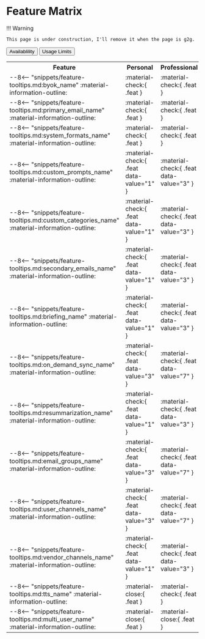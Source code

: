 # Feature Matrix

!!! Warning

    This page is under construction, I'll remove it when the page is g2g.

<!--
Toggle implementation:
- Each feature cell has `.feat`; numeric ones add `data-value`.
- Default view = Availability → show ✔ / ✘.
- Values view → icons hidden only if `data-value` exists, replaced by number.
- Binary-only cells (no `data-value`) always stay ✔ / ✘.
- User can switch via Material button group; mode persisted in localStorage.

Supporting files:
- docs/assets/view-toggle.js → handles button clicks, swaps icon ↔ value, saves mode in localStorage.
- docs/assets/view-toggle.css → ensures icons/values show/hide correctly in each mode, aligns numbers.
-->

<div class="md-typeset">
  <div class="md-button-group" role="group">
    <button id="view-checks" class="md-button md-button--primary">Availablility</button>
    <button id="view-values" class="md-button">Usage Limits</button>
  </div>
</div>

<!--
Table constraints & maintenance:

- Snippets must be on their own line → Markdown tables not viable (leading | breaks).
- Use an HTML <table> with the md_in_html extension enabled.

Rules:
  A. Any HTML element containing Markdown, and all ancestors, must include markdown="1".
  B. <tr markdown="1"> elements must be flush-left (no indentation).
  C. Snippets must remain on their own line inside <td markdown="1">.

Tooltips:
- Feature names and descriptions are defined in snippets/feature-tooltips.md.
- Each feature has 2 regions: <id>_name and <id>_description.
- The description snippet is injected into a hidden <span> inside the table cell.
- The <feat-tip> custom element displays the info icon and, via JS, reads the hidden description to set a tooltip (Material tooltips style if enabled).

Adding a new row:
1. Create or update the name & description regions in snippets/feature-tooltips.md.
2. Add a new <tr markdown="1">.
   - In the first <td markdown="1">:
     • Include the name snippet.
     • Add <feat-tip id="<id>" markdown="1">:material-information-outline:</feat-tip>
     • Add a hidden <span id="tip-src-<id>"> with the description snippet inside.
   - In subsequent cells, add :material-check:{ .feat } or :material-close:{ .feat }.
   - If the feature has a numeric value, add it via data-value="N" on the :material-check:.

Single source of truth:
- Only maintain names and descriptions in snippets/feature-tooltips.md.
- The table pulls both from snippets + renders tooltips automatically.
-->

<table markdown="1">
<tr markdown="1">
  <th>Feature</th>
  <th>Personal</th>
  <th>Professional</th>
  <th>Executive</th>
</tr>

<!-- BYOK -->

<tr markdown="1">
  <td markdown="1">
--8<-- "snippets/feature-tooltips.md:byok_name"
<feat-tip id="byok" markdown="1">:material-information-outline:</feat-tip>
<span id="tip-src-byok" hidden>
--8<-- "snippets/feature-tooltips.md:byok_description"
</span>
  </td>
  <td markdown="1">:material-check:{ .feat }</td>
  <td markdown="1">:material-check:{ .feat }</td>
  <td markdown="1">:material-check:{ .feat }</td>
</tr>

<!-- PRIMARY EMAIL -->

<tr markdown="1">
  <td markdown="1">
--8<-- "snippets/feature-tooltips.md:primary_email_name"
<feat-tip id="primary_email" markdown="1">:material-information-outline:</feat-tip>
<span id="tip-src-primary_email" hidden>
--8<-- "snippets/feature-tooltips.md:primary_email_description"
</span>
  </td>
  <td markdown="1">:material-check:{ .feat }</td>
  <td markdown="1">:material-check:{ .feat }</td>
  <td markdown="1">:material-check:{ .feat }</td>
</tr>

<!-- MULTIPLE SUMMARIZATION PROMPTS  -->

<tr markdown="1">
  <td markdown="1">
--8<-- "snippets/feature-tooltips.md:system_formats_name"
<feat-tip id="system_formats" markdown="1">:material-information-outline:</feat-tip>
<span id="tip-src-system_formats" hidden>
--8<-- "snippets/feature-tooltips.md:system_formats_description"
</span>
  </td>
  <td markdown="1">:material-check:{ .feat }</td>
  <td markdown="1">:material-check:{ .feat }</td>
  <td markdown="1">:material-check:{ .feat }</td>
</tr>

<!-- CUSTOM SUMMARIZATION PROMPTS -->

<tr markdown="1">
  <td markdown="1">
--8<-- "snippets/feature-tooltips.md:custom_prompts_name"
<feat-tip id="custom_prompts" markdown="1">:material-information-outline:</feat-tip>
<span id="tip-src-custom_prompts" hidden>
--8<-- "snippets/feature-tooltips.md:custom_prompts_description"
</span>
  </td>
  <td markdown="1">:material-check:{ .feat data-value="1" }</td>
  <td markdown="1">:material-check:{ .feat data-value="3" }</td>
  <td markdown="1">:material-check:{ .feat data-value="7" }</td>
</tr>

<!-- CUSTOM EMAIL CLASSES -->

<tr markdown="1">
  <td markdown="1">
--8<-- "snippets/feature-tooltips.md:custom_categories_name"
<feat-tip id="custom_categories" markdown="1">:material-information-outline:</feat-tip>
<span id="tip-src-custom_categories" hidden>
--8<-- "snippets/feature-tooltips.md:custom_categories_description"
</span>
  </td>
  <td markdown="1">:material-check:{ .feat data-value="1" }</td>
  <td markdown="1">:material-check:{ .feat data-value="3" }</td>
  <td markdown="1">:material-check:{ .feat data-value="7" }</td>
</tr>

<!-- SECONDARY EMAILS -->

<tr markdown="1">
  <td markdown="1">
--8<-- "snippets/feature-tooltips.md:secondary_emails_name"
<feat-tip id="secondary_emails" markdown="1">:material-information-outline:</feat-tip>
<span id="tip-src-secondary_emails" hidden>
--8<-- "snippets/feature-tooltips.md:secondary_emails_description"
</span>
  </td>
  <td markdown="1">:material-check:{ .feat data-value="1" }</td>
  <td markdown="1">:material-check:{ .feat data-value="3" }</td>
  <td markdown="1">:material-check:{ .feat data-value="7" }</td>
</tr>

<!-- BRIEFINGS -->

<tr markdown="1">
  <td markdown="1">
--8<-- "snippets/feature-tooltips.md:briefing_name"
<feat-tip id="briefing" markdown="1">:material-information-outline:</feat-tip>
<span id="tip-src-briefing" hidden>
--8<-- "snippets/feature-tooltips.md:briefing_description"
</span>
  </td>
  <td markdown="1">:material-check:{ .feat data-value="1" }</td>
  <td markdown="1">:material-check:{ .feat data-value="3" }</td>
  <td markdown="1">:material-check:{ .feat data-value="7" }</td>
</tr>

<!-- ON-DEMAND SYNCING -->

<tr markdown="1">
  <td markdown="1">
--8<-- "snippets/feature-tooltips.md:on_demand_sync_name"
<feat-tip id="on_demand_sync" markdown="1">:material-information-outline:</feat-tip>
<span id="tip-src-on_demand_sync" hidden>
--8<-- "snippets/feature-tooltips.md:on_demand_sync_description"
</span>
  </td>
  <td markdown="1">:material-check:{ .feat data-value="3" }</td>
  <td markdown="1">:material-check:{ .feat data-value="7" }</td>
  <td markdown="1">:material-check:{ .feat data-value="14" }</td>
</tr>

<!-- ON-DEMAND RE-SUMMARIZATION -->

<tr markdown="1">
  <td markdown="1">
--8<-- "snippets/feature-tooltips.md:resummarization_name"
<feat-tip id="resummarization" markdown="1">:material-information-outline:</feat-tip>
<span id="tip-src-resummarization" hidden>
--8<-- "snippets/feature-tooltips.md:resummarization_description"
</span>
  </td>
  <td markdown="1">:material-check:{ .feat data-value="1" }</td>
  <td markdown="1">:material-check:{ .feat data-value="3" }</td>
  <td markdown="1">:material-check:{ .feat data-value="7" }</td>
</tr>


<tr markdown="1">
  <td markdown="1">
--8<-- "snippets/feature-tooltips.md:email_groups_name"
<feat-tip id="email_groups" markdown="1">:material-information-outline:</feat-tip>
<span id="tip-src-email_groups" hidden>
--8<-- "snippets/feature-tooltips.md:email_groups_description"
</span>
  </td>
  <td markdown="1">:material-check:{ .feat data-value="3" }</td>
  <td markdown="1">:material-check:{ .feat data-value="7" }</td>
  <td markdown="1">:material-check:{ .feat data-value="14" }</td>
</tr>

<tr markdown="1">
  <td markdown="1">
--8<-- "snippets/feature-tooltips.md:user_channels_name"
<feat-tip id="user_channels" markdown="1">:material-information-outline:</feat-tip>
<span id="tip-src-user_channels" hidden>
--8<-- "snippets/feature-tooltips.md:user_channels_description"
</span>
  </td>
  <td markdown="1">:material-check:{ .feat data-value="3" }</td>
  <td markdown="1">:material-check:{ .feat data-value="7" }</td>
  <td markdown="1">:material-check:{ .feat data-value="14" }</td>
</tr>

<tr markdown="1">
  <td markdown="1">
--8<-- "snippets/feature-tooltips.md:vendor_channels_name"
<feat-tip id="vendor_channels" markdown="1">:material-information-outline:</feat-tip>
<span id="tip-src-vendor_channels" hidden>
--8<-- "snippets/feature-tooltips.md:vendor_channels_description"
</span>
  </td>
  <td markdown="1">:material-check:{ .feat data-value="1" }</td>
  <td markdown="1">:material-check:{ .feat data-value="3" }</td>
  <td markdown="1">:material-check:{ .feat data-value="7" }</td>
</tr>

<tr markdown="1">
  <td markdown="1">
--8<-- "snippets/feature-tooltips.md:tts_name"
<feat-tip id="tts" markdown="1">:material-information-outline:</feat-tip>
<span id="tip-src-tts" hidden>
--8<-- "snippets/feature-tooltips.md:tts_description"
</span>
  </td>
  <td markdown="1">:material-close:{ .feat }</td>
  <td markdown="1">:material-check:{ .feat }</td>
  <td markdown="1">:material-check:{ .feat }</td>
</tr>

<tr markdown="1">
  <td markdown="1">
--8<-- "snippets/feature-tooltips.md:multi_user_name"
<feat-tip id="multi_user" markdown="1">:material-information-outline:</feat-tip>
<span id="tip-src-multi_user" hidden>
--8<-- "snippets/feature-tooltips.md:multi_user_description"
</span>
  </td>
  <td markdown="1">:material-close:{ .feat }</td>
  <td markdown="1">:material-close:{ .feat }</td>
  <td markdown="1">:material-check:{ .feat }</td>
</tr>

</table>
